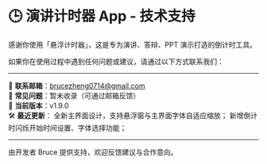 # 🕒 演讲计时器 App - 技术支持

感谢你使用「悬浮计时器」，这是专为演讲、答辩、PPT 演示打造的倒计时工具。

如果你在使用过程中遇到任何问题或建议，请通过以下方式联系我们：

---

📧 **联系邮箱**：brucezheng0714@gmail.com  
📘 **常见问题**：暂未收录（可通过邮箱反馈）  
📌 **当前版本**：v1.9.0  
🛠 **最近更新**：
全新主界面设计，支持悬浮窗与主界面字体自适应缩放；
新增倒计时闪烁开始时间设置、字体选择功能；

---

由开发者 Bruce 提供支持，欢迎反馈建议与合作意向。
